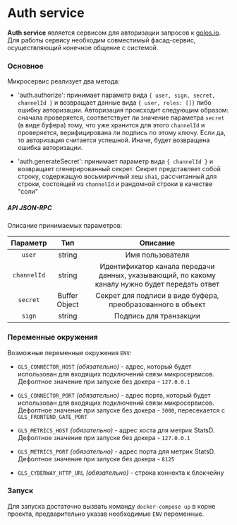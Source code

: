 # Auth service

**Auth service** является сервисом для авторизации запросов к [golos.io](https://golos.io).
Для работы сервису необходим совместимый фасад-сервис, осуществляющий конечное общение с системой.

### Основное

Микросервис реализует два метода:

-   'auth.authorize': принимает параметр вида `{ user, sign, secret, channelId }` и возвращает данные вида `{ user, roles: []}` либо ошибку авторизации. Авторизация происходит следующим образом: сначала проверяется, соответствует ли значение параметра `secret` (в виде буфера) тому, что уже хранится для этого `channelId` и проверяется, верифицирована ли подпись по этому ключу. Если да, то авторизация считается успешной. Иначе, будет возвращена ошибка авторизации.

-   'auth.generateSecret': принимает параметр вида `{ channelId }` и возвращает сгенерированный секрет. Секрет представляет собой строку, содержащую восьмиричный хеш `sha1`, рассчитанный для строки, состоящей из `channelId` и рандомной строки в качестве "соли"

##### API JSON-RPC

Описание принимаемых параметров:

| **Параметр** |    **Тип**    |                                          **Описание**                                          |
| :----------: | :-----------: | :--------------------------------------------------------------------------------------------: |
|    `user`    |    string     |                                        Имя пользователя                                        |
| `channelId`  |    string     | Идентификатор канала передачи данных, указывающий, по какому каналу нужно будет передать ответ |
|   `secret`   | Buffer Object |                  Секрет для подписи в виде буфера, преобразованного в объект                   |
|    `sign`    |    string     |                                     Подпись для транзакции                                     |

### Переменные окружения

Возможные переменные окружения `ENV`:

-   `GLS_CONNECTOR_HOST` _(обязательно)_ - адрес, который будет использован для входящих подключений связи микросервисов.  
    Дефолтное значение при запуске без докера - `127.0.0.1`

-   `GLS_CONNECTOR_PORT` _(обязательно)_ - адрес порта, который будет использован для входящих подключений связи микросервисов.  
    Дефолтное значение при запуске без докера - `3000`, пересекается с `GLS_FRONTEND_GATE_PORT`

-   `GLS_METRICS_HOST` _(обязательно)_ - адрес хоста для метрик StatsD.  
    Дефолтное значение при запуске без докера - `127.0.0.1`

-   `GLS_METRICS_PORT` _(обязательно)_ - адрес порта для метрик StatsD.  
    Дефолтное значение при запуске без докера - `8125`

-   `GLS_CYBERWAY_HTTP_URL` _(обязательно)_ - строка коннекта к блокчейну

### Запуск

Для запуска достаточно вызвать команду `docker-compose up` в корне проекта, предварительно указав необходимые `ENV` переменные.
